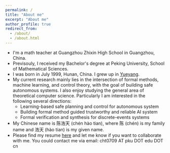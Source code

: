 ```yaml
---
permalink: /
title: "About me"
excerpt: "About me"
author_profile: true
redirect_from: 
  - /about/
  - /about.html
---
```


* I'm a math teacher at Guangzhou Zhixin High School in Guangzhou, China.
* Previsouly, I received my Bachelor's degree at Peking University, School of Mathematical Sciences.
* I was born in July 1999, Hunan, China. I grew up in [Yueyang](https://en.wikipedia.org/wiki/Yueyang).
* My current research mainly lies in the intersection of formal methods, machine learning, and control theory, with the goal of building safe autonomous systems. I also enjoy studying the general area of theoretical computer science. Particularly I am interested in the following several directions:
  * Learning-based safe planning and control for autonomous system
  * Building formal method guided trustworthy and reliable AI system
  * Formal verification and synthesis for discrete-events systems
* My Chinese name is 陈浩天 (ch&eacute;n h&agrave;o tian), where 陈 (ch&eacute;n) is my family name and 浩天 (h&agrave;o tian) is my given name. 
* Please find my resume [here](https://shuoyang2000.github.io/files/ShuoYang_CV.pdf) and let me know if you want to collaborate with me. You could contact me via email: cht0709 AT pku DOT edu DOT cn
